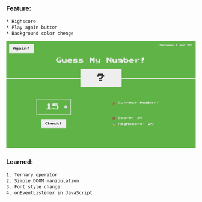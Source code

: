 ### Feature:
    * Highscore
    * Play again button
    * Background color chenge
    
![Screenshot](images/screenshot-1.png)

### Learned:
    1. Ternary operator
    2. Simple DOOM manipulation
    3. Font style change
    4. onEventListener in JavaScript